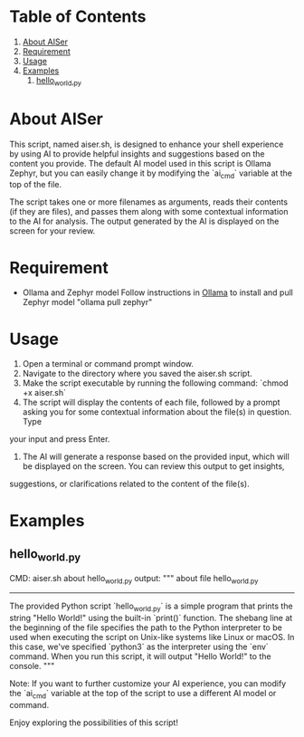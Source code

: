 
# Table of Contents

1.  [About AISer](#org68299f9)
2.  [Requirement](#org15b3938)
3.  [Usage](#orge821e55)
4.  [Examples](#org6c418b5)
    1.  [hello<sub>world.py</sub>](#orgc9ec06a)



<a id="org68299f9"></a>

# About AISer

This script, named aiser.sh, is designed to enhance your shell experience by using AI to provide helpful insights and suggestions based on the 
content you provide. The default AI model used in this script is Ollama Zephyr, but you can easily change it by modifying the \`ai<sub>cmd</sub>\` variable at the 
top of the file.

The script takes one or more filenames as arguments, reads their contents (if they are files), and passes them along with some contextual information to 
the AI for analysis. The output generated by the AI is displayed on the screen for your review.


<a id="org15b3938"></a>

# Requirement

-   Ollama and Zephyr model
    Follow instructions in [Ollama](https://github.com/ollama/ollama) to install and pull Zephyr model "ollama pull zephyr"


<a id="orge821e55"></a>

# Usage

1.  Open a terminal or command prompt window.
2.  Navigate to the directory where you saved the aiser.sh script.
3.  Make the script executable by running the following command: \`chmod +x aiser.sh\`
4.  The script will display the contents of each file, followed by a prompt asking you for some contextual information about the file(s) in question. Type

your input and press Enter.

1.  The AI will generate a response based on the provided input, which will be displayed on the screen. You can review this output to get insights,

suggestions, or clarifications related to the content of the file(s).


<a id="org6c418b5"></a>

# Examples


<a id="orgc9ec06a"></a>

## hello<sub>world.py</sub>

CMD: aiser.sh about hello<sub>world.py</sub>
output:
"""
about file hello<sub>world.py</sub> 

---

The provided Python script \`hello<sub>world.py</sub>\` is a simple program that prints the string "Hello World!" using the built-in \`print()\` function. The shebang 
line at the beginning of the file specifies the path to the Python interpreter to be used when executing the script on Unix-like systems like Linux or 
macOS. In this case, we've specified \`python3\` as the interpreter using the \`env\` command. When you run this script, it will output "Hello World!" to the 
console.
"""

Note: If you want to further customize your AI experience, you can modify the \`ai<sub>cmd</sub>\` variable at the top of the script to use a different AI model or 
command.

Enjoy exploring the possibilities of this script!

